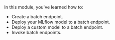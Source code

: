 In this module, you've learned how to:

- Create a batch endpoint.  
- Deploy your MLflow model to a batch endpoint.
- Deploy a custom model to a batch endpoint.
- Invoke batch endpoints.
